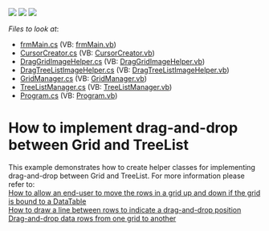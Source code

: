 <!-- default badges list -->
![](https://img.shields.io/endpoint?url=https://codecentral.devexpress.com/api/v1/VersionRange/128615098/15.1.3%2B)
[![](https://img.shields.io/badge/Open_in_DevExpress_Support_Center-FF7200?style=flat-square&logo=DevExpress&logoColor=white)](https://supportcenter.devexpress.com/ticket/details/E3375)
[![](https://img.shields.io/badge/📖_How_to_use_DevExpress_Examples-e9f6fc?style=flat-square)](https://docs.devexpress.com/GeneralInformation/403183)
<!-- default badges end -->
<!-- default file list -->
*Files to look at*:

* [frmMain.cs](./CS/DragAndDropBetweenGridAndTreeList/frmMain.cs) (VB: [frmMain.vb](./VB/DragAndDropBetweenGridAndTreeList/frmMain.vb))
* [CursorCreator.cs](./CS/DragAndDropBetweenGridAndTreeList/ImageHelpers/CursorCreator.cs) (VB: [CursorCreator.vb](./VB/DragAndDropBetweenGridAndTreeList/ImageHelpers/CursorCreator.vb))
* [DragGridImageHelper.cs](./CS/DragAndDropBetweenGridAndTreeList/ImageHelpers/DragGridImageHelper.cs) (VB: [DragGridImageHelper.vb](./VB/DragAndDropBetweenGridAndTreeList/ImageHelpers/DragGridImageHelper.vb))
* [DragTreeListImageHelper.cs](./CS/DragAndDropBetweenGridAndTreeList/ImageHelpers/DragTreeListImageHelper.cs) (VB: [DragTreeListImageHelper.vb](./VB/DragAndDropBetweenGridAndTreeList/ImageHelpers/DragTreeListImageHelper.vb))
* [GridManager.cs](./CS/DragAndDropBetweenGridAndTreeList/Managers/GridManager.cs) (VB: [GridManager.vb](./VB/DragAndDropBetweenGridAndTreeList/Managers/GridManager.vb))
* [TreeListManager.cs](./CS/DragAndDropBetweenGridAndTreeList/Managers/TreeListManager.cs) (VB: [TreeListManager.vb](./VB/DragAndDropBetweenGridAndTreeList/Managers/TreeListManager.vb))
* [Program.cs](./CS/DragAndDropBetweenGridAndTreeList/Program.cs) (VB: [Program.vb](./VB/DragAndDropBetweenGridAndTreeList/Program.vb))
<!-- default file list end -->
# How to implement drag-and-drop between Grid and TreeList


<p>This example demonstrates how to create helper classes for implementing drag-and-drop between Grid and TreeList. For more information please refer to:<br />
<a href="https://www.devexpress.com/Support/Center/p/A2343">How to allow an end-user to move the rows in a grid up and down if the grid is bound to a DataTable</a><br />
<a href="https://www.devexpress.com/Support/Center/p/K18056">How to draw a line between rows to indicate a drag-and-drop position</a><br />
<a href="https://www.devexpress.com/Support/Center/p/A1444">Drag-and-drop data rows from one grid to another</a></p>

<br/>


